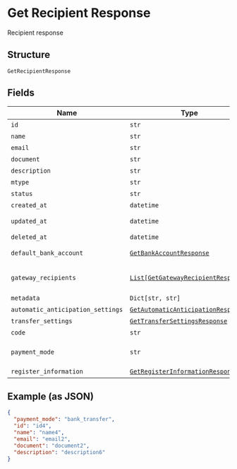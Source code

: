 
# Get Recipient Response

Recipient response

## Structure

`GetRecipientResponse`

## Fields

| Name | Type | Tags | Description |
|  --- | --- | --- | --- |
| `id` | `str` | Optional | Id |
| `name` | `str` | Optional | Name |
| `email` | `str` | Optional | Email |
| `document` | `str` | Optional | Document |
| `description` | `str` | Optional | Description |
| `mtype` | `str` | Optional | Type |
| `status` | `str` | Optional | Status |
| `created_at` | `datetime` | Optional | Creation date |
| `updated_at` | `datetime` | Optional | Last update date |
| `deleted_at` | `datetime` | Optional | Deletion date |
| `default_bank_account` | [`GetBankAccountResponse`](../../doc/models/get-bank-account-response.md) | Optional | Default bank account |
| `gateway_recipients` | [`List[GetGatewayRecipientResponse]`](../../doc/models/get-gateway-recipient-response.md) | Optional | Info about the recipient on the gateway |
| `metadata` | `Dict[str, str]` | Optional | Metadata |
| `automatic_anticipation_settings` | [`GetAutomaticAnticipationResponse`](../../doc/models/get-automatic-anticipation-response.md) | Optional | - |
| `transfer_settings` | [`GetTransferSettingsResponse`](../../doc/models/get-transfer-settings-response.md) | Optional | - |
| `code` | `str` | Optional | Recipient code |
| `payment_mode` | `str` | Optional | Payment mode<br>**Default**: `'bank_transfer'` |
| `register_information` | [`GetRegisterInformationResponse`](../../doc/models/get-register-information-response.md) | Optional | - |

## Example (as JSON)

```json
{
  "payment_mode": "bank_transfer",
  "id": "id4",
  "name": "name4",
  "email": "email2",
  "document": "document2",
  "description": "description6"
}
```

